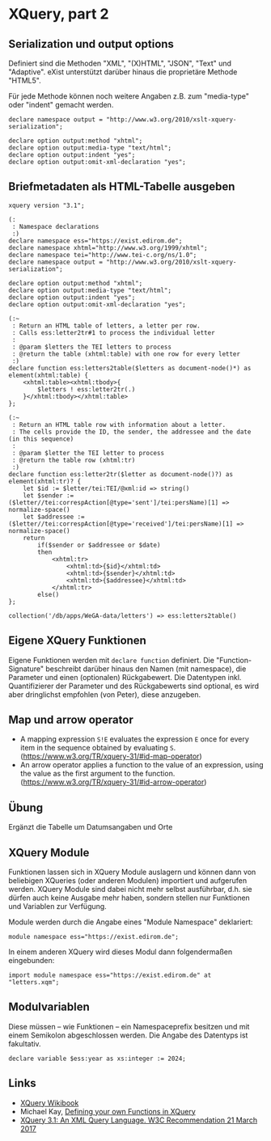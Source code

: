# XQuery, part 2

## Serialization und output options

Definiert sind die Methoden "XML", "(X)HTML", "JSON", "Text" und "Adaptive".
eXist unterstützt darüber hinaus die proprietäre Methode "HTML5".

Für jede Methode können noch weitere Angaben z.B. zum "media-type" oder
"indent" gemacht werden.

```xquery
declare namespace output = "http://www.w3.org/2010/xslt-xquery-serialization";

declare option output:method "xhtml";
declare option output:media-type "text/html";
declare option output:indent "yes";
declare option output:omit-xml-declaration "yes";
```

## Briefmetadaten als HTML-Tabelle ausgeben

```xquery
xquery version "3.1";

(:
 : Namespace declarations
 :)
declare namespace ess="https://exist.edirom.de";
declare namespace xhtml="http://www.w3.org/1999/xhtml";
declare namespace tei="http://www.tei-c.org/ns/1.0";
declare namespace output = "http://www.w3.org/2010/xslt-xquery-serialization";

declare option output:method "xhtml";
declare option output:media-type "text/html";
declare option output:indent "yes";
declare option output:omit-xml-declaration "yes";

(:~
 : Return an HTML table of letters, a letter per row.
 : Calls ess:letter2tr#1 to process the individual letter
 : 
 : @param $letters the TEI letters to process
 : @return the table (xhtml:table) with one row for every letter
 :)
declare function ess:letters2table($letters as document-node()*) as element(xhtml:table) {
    <xhtml:table><xhtml:tbody>{
        $letters ! ess:letter2tr(.)
    }</xhtml:tbody></xhtml:table>
};

(:~
 : Return an HTML table row with information about a letter.
 : The cells provide the ID, the sender, the addressee and the date (in this sequence)
 : 
 : @param $letter the TEI letter to process
 : @return the table row (xhtml:tr)
 :)
declare function ess:letter2tr($letter as document-node()?) as element(xhtml:tr)? {
    let $id := $letter/tei:TEI/@xml:id => string()
    let $sender := ($letter//tei:correspAction[@type='sent']/tei:persName)[1] => normalize-space()
    let $addressee := ($letter//tei:correspAction[@type='received']/tei:persName)[1] => normalize-space()
    return
        if($sender or $addressee or $date)
        then
            <xhtml:tr>
                <xhtml:td>{$id}</xhtml:td>
                <xhtml:td>{$sender}</xhtml:td>
                <xhtml:td>{$addressee}</xhtml:td>
            </xhtml:tr>
        else()
};

collection('/db/apps/WeGA-data/letters') => ess:letters2table()
```

## Eigene XQuery Funktionen

Eigene Funktionen werden mit `declare function` definiert. 
Die "Function-Signature" beschreibt darüber hinaus den Namen (mit namespace), 
die Parameter und einen (optionalen) Rückgabewert. 
Die Datentypen inkl. Quantifizierer der Parameter und des Rückgabewerts sind 
optional, es wird aber dringlichst empfohlen (von Peter), diese anzugeben.


## Map und arrow operator

* A mapping expression `S!E` evaluates the expression `E` once for every item 
  in the sequence obtained by evaluating `S`. 
  (<https://www.w3.org/TR/xquery-31/#id-map-operator>)
* An arrow operator applies a function to the value of an expression, using 
  the value as the first argument to the function.
  (<https://www.w3.org/TR/xquery-31/#id-arrow-operator>)


## Übung

Ergänzt die Tabelle um Datumsangaben und Orte


## XQuery Module

Funktionen lassen sich in XQuery Module auslagern und können dann von 
beliebigen XQueries (oder anderen Modulen) importiert und aufgerufen werden.
XQuery Module sind dabei nicht mehr selbst ausführbar, d.h. sie dürfen auch 
keine Ausgabe mehr haben, sondern stellen nur Funktionen und Variablen zur 
Verfügung.

Module werden durch die Angabe eines "Module Namespace" deklariert:
```xquery
module namespace ess="https://exist.edirom.de";
```

In einem anderen XQuery wird dieses Modul dann folgendermaßen eingebunden:
```xquery
import module namespace ess="https://exist.edirom.de" at "letters.xqm";
```

## Modulvariablen

Diese müssen – wie Funktionen – ein Namespaceprefix besitzen und mit einem 
Semikolon abgeschlossen werden. 
Die Angabe des Datentyps ist fakultativ.  

```xquery
declare variable $ess:year as xs:integer := 2024;
```

## Links

* [XQuery Wikibook](https://en.wikibooks.org/wiki/XQuery)
* Michael Kay, [Defining your own Functions in XQuery](http://www.stylusstudio.com/xquery/xquery-functions.html)
* [XQuery 3.1: An XML Query Language. W3C Recommendation 21 March 2017](https://www.w3.org/TR/xquery-31/)
